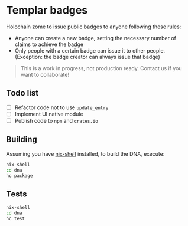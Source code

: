 # Templar badges

Holochain zome to issue public badges to anyone following these rules:

* Anyone can create a new badge, setting the necessary number of claims to achieve the badge
* Only people with a certain badge can issue it to other people. (Exception: the badge creator can always issue that badge)

> This is a work in progress, not production ready. Contact us if you want to collaborate!

## Todo list

* [ ] Refactor code not to use `update_entry`
* [ ] Implement UI native module
* [ ] Publish code to `npm` and `crates.io`

## Building

Assuming you have [nix-shell](https://developer.holochain.org/docs/install/) installed, to build the DNA, execute:

```bash
nix-shell
cd dna
hc package
```

## Tests

```bash
nix-shell
cd dna
hc test
```
